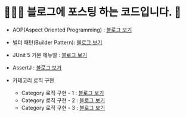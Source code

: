 # 🧑🏻‍💻 블로그에 포스팅 하는 코드입니다.  🐥
* AOP(Aspect Oriented Programming) : [블로그 보기](https://jarvics.tistory.com/49?category=937434)   
* 빌더 패턴(Builder Pattern): [블로그 보기](https://jarvics.tistory.com/49?category=937434)
* JUnit 5 기본 메뉴얼 : [블로그 보기](https://jarvics.tistory.com/81)
* AssertJ : [블로그 보기](https://jarvics.tistory.com/82)

* 카테고리 로직 구현
  * Category 로직 구현 - 1 : [블로그 보기](https://jarvics.tistory.com/83)
  * Category 로직 구현 - 2 : [블로그 보기](https://jarvics.tistory.com/84)
  * Category 로직 구현 - 3 : [블로그 보기](https://jarvics.tistory.com/85)
